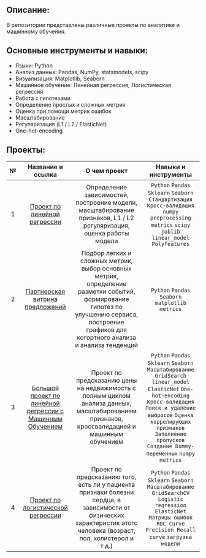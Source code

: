 ## Описание:
В репозитории представлены различные проекты по аналитике и машинному обучения.

## Основные инструменты и навыки:
- Языки: Python
- Анализ данных: Pandas, NumPy, statsmodels, scipy
- Визуализация: Matplotlib,  Seaborn
- Машинное обучение: Линейная регрессия, Логистическая регрессия
- Работа с гипотезами
- Определение простых и сложных метрик
- Оценка при помощи метрик ошибок
- Масштабирование
- Регуляризация (L1 / L2 / ElasticNet)
- One-hot-encoding


## Проекты:
| №| Название и ссылка | О чем проект| Навыки и инструменты  |  
|:-:|:-:|:-:|:-:|
|1 |[Проект по линейной регрессии](Linear_Regression/)|Определение зависимостей, построение модели, масштабирование признаков, L1 / L2 регуляризация, оценка работы модели|`Python` `Pandas` `Sklearn` `Seaborn` `Стандартизация` `Кросс-валидация` `numpy` `preprocessing` `metrics` `scipy` `joblib` `linear_model` `Polyfeatures`|
|2 |[Партнерская витрина предложений](affilateshowcase/)|Подбор легких и сложных метрик, выбор основных метрик, определение разметки событий, формирование гипотез по улучшению сервиса, построение графиков для когортного анализа и анализа тенденций|`Python` `Pandas` `Seaborn` `matplotlib` `metrics`|
|3 |[Большой проект по линейной регрессии с Машинным Обучением](Linear_Regression_Big_Project/)|Проект по предсказанию цены на недвижимость с полным циклом анализа данных, масштабированием признаков, кроссвалидацией и машинным обучением|`Python` `Pandas` `Sklearn` `Seaborn` `Масштабирование` `GridSearch` `linear_model` `ElasticNet` `One-hot-encoding` `Кросс-валидация` `Поиск и удаление выбросов` `Оценка коррелирующих признаков` `Заполнение пропусков` `Создание Dummy-переменных` `numpy` `metrics`|
|4 |[Проект по логистической регрессии](Logistic_regression/)|Проект по предсказанию того, есть ли у пациента признаки болезни сердца, в зависимости от физических характеристик этого человека (возраст, пол, холистерол и т.д.)|`Python` `Pandas` `Sklearn` `Seaborn` `Масштабирование` `GridSearchСV` `Logistic regression` `ElasticNet` `Матрицы ошибок` `ROC Curve` `Precision Recall curve` `загрузка модели` |

